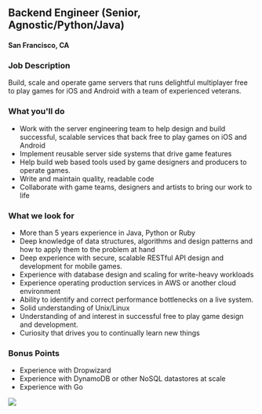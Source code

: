 ## Backend Engineer (Senior, Agnostic/Python/Java) 
#### San Francisco, CA

### Job Description
Build, scale and operate game servers that runs delightful multiplayer free to play games for iOS and Android with a team of experienced veterans.

### What you'll do
+ Work with the server engineering team to help design and build successful, scalable services that back free to play games on iOS and Android
+ Implement reusable server side systems that drive game features
+ Help build web based tools used by game designers and producers to operate games.
+ Write and maintain quality, readable code
+ Collaborate with game teams, designers and artists to bring our work to life

### What we look for
+ More than 5 years experience in Java, Python or Ruby
+ Deep knowledge of data structures, algorithms and design patterns and how to apply them to the problem at hand
+ Deep experience with secure, scalable RESTful API design and development for mobile games.
+ Experience with database design and scaling for write-heavy workloads
+ Experience operating production services in AWS or another cloud environment
+ Ability to identify and correct performance bottlenecks on a live system.
+ Solid understanding of Unix/Linux
+ Understanding of and interest in successful free to play game design and development.
+ Curiosity that drives you to continually learn new things

### Bonus Points
+ Experience with Dropwizard
+ Experience with DynamoDB or other NoSQL datastores at scale
+ Experience with Go


[<img src='https://dabuttonfactory.com/button.png?t=Apply&f=Calibri-Bold&ts=24&tc=fff&tshs=1&tshc=000&hp=20&vp=8&c=5&bgt=gradient&bgc=3d85c6&ebgc=073763'>](https://letsrockit.co/users/auth/github?job_id=tjnuv09ssw-backend-engineer-senior-agnostic-python-java)
